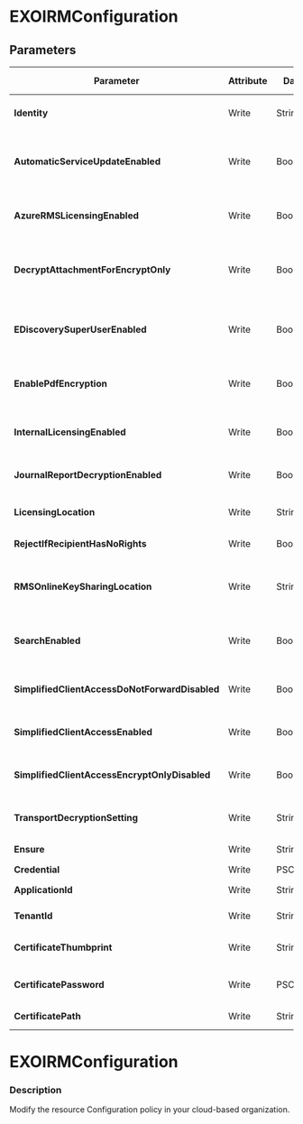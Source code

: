 ﻿# EXOIRMConfiguration

## Parameters

| Parameter | Attribute | DataType | Description | Allowed Values |
| --- | --- | --- | --- | --- |
| **Identity** | Write | String | The Identity parameter specifies the Perimeter Configuration policy that you want to modify. ||
| **AutomaticServiceUpdateEnabled** | Write | Boolean | The AutomaticServiceUpdateEnabled parameter specifies whether to allow the automatic addition of new features within Azure Information Protection for your cloud-based organization. ||
| **AzureRMSLicensingEnabled** | Write | Boolean | The AzureRMSLicensingEnabled parameter specifies whether the Exchange Online organization can to connect directly to Azure Rights Management. ||
| **DecryptAttachmentForEncryptOnly** | Write | Boolean | The DecryptAttachmentForEncryptOnly parameter specifies whether mail recipients have unrestricted rights on the attachment or not for Encrypt-only mails sent using Microsoft Purview Message Encryption. ||
| **EDiscoverySuperUserEnabled** | Write | Boolean | The EDiscoverySuperUserEnabled parameter specifies whether members of the Discovery Management role group can access IRM-protected messages in a discovery mailbox that were returned by a discovery search. ||
| **EnablePdfEncryption** | Write | Boolean | The EnablePdfEncryption parameter specifies whether to enable the encryption of PDF attachments using Microsoft Purview Message Encryption.  ||
| **InternalLicensingEnabled** | Write | Boolean | The InternalLicensingEnabled parameter specifies whether to enable IRM features for messages that are sent to internal and external recipients. ||
| **JournalReportDecryptionEnabled** | Write | Boolean | The JournalReportDecryptionEnabled parameter specifies whether to enable journal report decryption. ||
| **LicensingLocation** | Write | StringArray[] | The LicensingLocation parameter specifies the RMS licensing URLs. You can specify multiple URL values separated by commas. ||
| **RejectIfRecipientHasNoRights** | Write | Boolean | This parameter is available only in the cloud-based service. ||
| **RMSOnlineKeySharingLocation** | Write | String | The RMSOnlineKeySharingLocation parameter specifies the Azure Rights Management URL that's used to get the trusted publishing domain (TPD) for the Exchange Online organization. ||
| **SearchEnabled** | Write | Boolean | The SearchEnabled parameter specifies whether to enable searching of IRM-encrypted messages in Outlook on the web (formerly known as Outlook Web App). ||
| **SimplifiedClientAccessDoNotForwardDisabled** | Write | Boolean | The SimplifiedClientAccessDoNotForwardDisabled parameter specifies whether to disable Do not forward in Outlook on the web. ||
| **SimplifiedClientAccessEnabled** | Write | Boolean | The SimplifiedClientAccessEnabled parameter specifies whether to enable the Protect button in Outlook on the web. ||
| **SimplifiedClientAccessEncryptOnlyDisabled** | Write | Boolean | The SimplifiedClientAccessEncryptOnlyDisabled parameter specifies whether to disable Encrypt only in Outlook on the web.  ||
| **TransportDecryptionSetting** | Write | String | The TransportDecryptionSetting parameter specifies the transport decryption configuration. |Disabled, Mandatory, Optional|
| **Ensure** | Write | String | Specifies if this Outbound connector should exist. |Present, Absent|
| **Credential** | Write | PSCredential | Credentials of the Exchange Global Admin ||
| **ApplicationId** | Write | String | Id of the Azure Active Directory application to authenticate with. ||
| **TenantId** | Write | String | Id of the Azure Active Directory tenant used for authentication. ||
| **CertificateThumbprint** | Write | String | Thumbprint of the Azure Active Directory application's authentication certificate to use for authentication. ||
| **CertificatePassword** | Write | PSCredential | Username can be made up to anything but password will be used for CertificatePassword ||
| **CertificatePath** | Write | String | Path to certificate used in service principal usually a PFX file. ||

# EXOIRMConfiguration

### Description

Modify the resource Configuration policy in your cloud-based organization.


